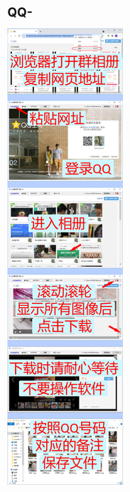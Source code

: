 # QQ-
![下载QQ群相册照片，按备注的名称保存文件。](https://raw.githubusercontent.com/arccQiu/QQ-/main/%E8%AF%B4%E6%98%8E.png)
